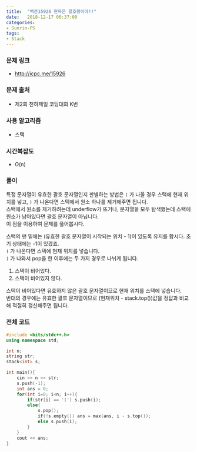 ```yaml
---
title:  "백준15926 현욱은 괄호왕이야!!"
date:   2018-12-17 00:37:00
categories:
- Sunrin-PS
tags:
- Stack
---
```


### 문제 링크
* http://icpc.me/15926

### 문제 출처
* 제2회 천하제일 코딩대회 K번

### 사용 알고리즘
* 스택

### 시간복잡도
* O(n)

### 풀이
특정 문자열이 유효한 괄호 문자열인지 판별하는 방법은 `(` 가 나올 경우 스택에 현재 위치를 넣고, `)` 가 나온다면 스택에서 원소 하나를 제거해주면 됩니다.<br>
스택에서 원소를 제거하려는데 underflow가 뜨거나, 문자열을 모두 탐색했는데 스택에 원소가 남아있다면 괄호 문자열이 아닙니다.<br>
이 점을 이용하여 문제를 풀어봅시다.

스택의 맨 밑에는 (유효한 괄호 문자열이 시작되는 위치 - 1)이 있도록 유지를 합시다. 초기 상태에는 -1이 있겠죠.<br>
`(` 가 나온다면 스택에 현재 위치를 넣습니다.<br>
`)` 가 나와서 pop을 한 이후에는 두 가지 경우로 나뉘게 됩니다.<br>

1. 스택이 비어있다.
2. 스택이 비어있지 않다.

스택이 비어있다면 유효하지 않은 괄호 문자열이므로 현재 위치를 스택에 넣습니다.<br>
반대의 경우에는 유효한 괄호 문자열이므로 (현재위치 - stack.top())값을 정답과 비교해 적절히 갱신해주면 됩니다.

### 전체 코드
```cpp
#include <bits/stdc++.h>
using namespace std;

int n;
string str;
stack<int> s;

int main(){
	cin >> n >> str;
	s.push(-1);
	int ans = 0;
	for(int i=0; i<n; i++){
		if(str[i] == '(') s.push(i);
		else{
			s.pop();
			if(!s.empty()) ans = max(ans, i - s.top());
			else s.push(i);
		}
	}
	cout << ans;
}
```
